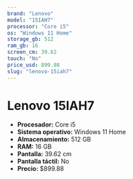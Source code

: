 ```yaml
---
brand: "Lenovo"
model: "15IAH7"
processor: "Core i5"
os: "Windows 11 Home"
storage_gb: 512
ram_gb: 16
screen_cm: 39.62
touch: "No"
price_usd: 899.88
slug: "lenovo-15iah7"
---
```


# Lenovo 15IAH7

- **Procesador:** Core i5
- **Sistema operativo:** Windows 11 Home
- **Almacenamiento:** 512 GB
- **RAM:** 16 GB
- **Pantalla:** 39.62 cm
- **Pantalla táctil:** No
- **Precio:** $899.88
